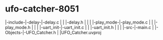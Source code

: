 # ufo-catcher-8051
|-include-|-delay-|-delay.c
|	        |	      |-delay.h
|	  |
|	  |-play_mode-|-play_mode.c
|	  |	      |-play_mode.h
|	  |
|	  |-uart_init-|-uart_init.c
|	  |	      |-uart_init.h
|	  |
|
|-src-|-main.c
|
|-Objects-|-UFO_Catcher.h
|
|UFO_Catcher.uvproj
